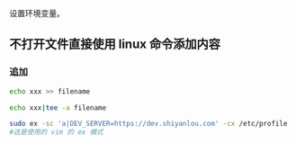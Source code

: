 设置环境变量。

## 不打开文件直接使用 linux 命令添加内容

### 追加
```bash
echo xxx >> filename

echo xxx|tee -a filename

sudo ex -sc 'a|DEV_SERVER=https://dev.shiyanlou.com' -cx /etc/profile
#这是使用的 vim 的 ex 模式
```
